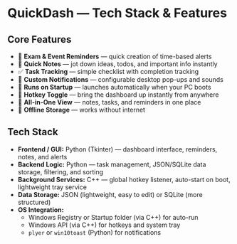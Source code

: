 # QuickDash — Tech Stack & Features

## Core Features

- 📅 **Exam & Event Reminders** — quick creation of time-based alerts  
- 📝 **Quick Notes** — jot down ideas, todos, and important info instantly  
- ✅ **Task Tracking** — simple checklist with completion tracking  
- 🔔 **Custom Notifications** — configurable desktop pop-ups and sounds  
- 🚀 **Runs on Startup** — launches automatically when your PC boots  
- 🎯 **Hotkey Toggle** — bring the dashboard up instantly from anywhere  
- 📂 **All-in-One View** — notes, tasks, and reminders in one place  
- 💾 **Offline Storage** — works without internet  

## Tech Stack

- **Frontend / GUI:** Python (Tkinter) — dashboard interface, reminders, notes, and alerts  
- **Backend Logic:** Python — task management, JSON/SQLite data storage, filtering, and sorting  
- **Background Services:** C++ — global hotkey listener, auto-start on boot, lightweight tray service  
- **Data Storage:** JSON (lightweight, easy to edit) or SQLite (more structured)  
- **OS Integration:**  
  - Windows Registry or Startup folder (via C++) for auto-run  
  - Windows API (via C++) for hotkeys and system tray  
  - `plyer` or `win10toast` (Python) for notifications  